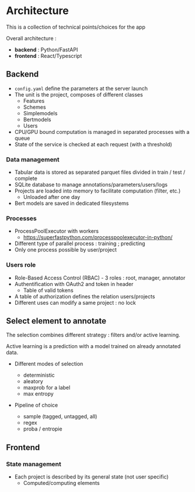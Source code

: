 # Architecture

This is a collection of technical points/choices for the app

Overall architecture :

- **backend** : Python/FastAPI
- **frontend** : React/Typescript

## Backend

- `config.yaml` define the parameters at the server launch
- The unit is the project, composes of different classes
    - Features
    - Schemes
    - Simplemodels
    - Bertmodels
    - Users
- CPU/GPU bound computation is managed in separated processes with a queue
- State of the service is checked at each request (with a threshold)

### Data management

- Tabular data is stored as separated parquet files divided in train / test / complete
- SQLite database to manage annotations/parameters/users/logs
- Projects are loaded into memory to facilitate computation (filter, etc.)
    - Unloaded after one day
- Bert models are saved in dedicated filesystems

### Processes

- ProcessPoolExecutor with workers
    - https://superfastpython.com/processpoolexecutor-in-python/
- Different type of parallel process : training ; predicting
- Only one process possible by user/project

### Users role

- Role-Based Access Control (RBAC) - 3 roles : root, manager, annotator
- Authentification with OAuth2 and token in header
    - Table of valid tokens
- A table of authorization defines the relation users/projects
- Different uses can modify a same project : no lock

## Select element to annotate

The selection combines different strategy : filters and/or active learning.

Active learning is a prediction with a model trained on already annotated data.

- Different modes of selection
    - deterministic
    - aleatory
    - maxprob for a label
    - max entropy

- Pipeline of choice
    - sample (tagged, untagged, all)
    - regex
    - proba / entropie


## Frontend 

### State management

- Each project is described by its general state (not user specific)
    - Computed/computing elements